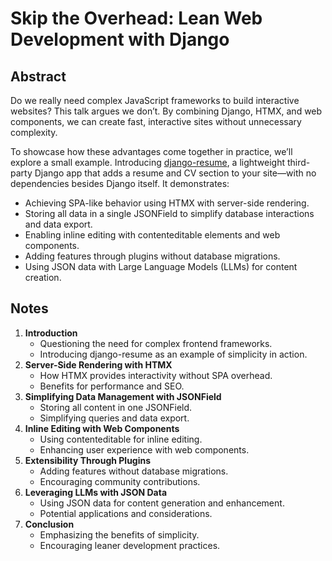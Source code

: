 # Skip the Overhead: Lean Web Development with Django

## Abstract

Do we really need complex JavaScript frameworks to build interactive websites? This talk argues we don’t. By combining Django, HTMX, and web components, we can create fast, interactive sites without unnecessary complexity.

To showcase how these advantages come together in practice, we’ll explore a small example. Introducing [django-resume](https://github.com/ephes/django-resume/), a lightweight third-party Django app that adds a resume and CV section to your site—with no dependencies besides Django itself. It demonstrates:

- Achieving SPA-like behavior using HTMX with server-side rendering.
- Storing all data in a single JSONField to simplify database interactions and data export.
- Enabling inline editing with contenteditable elements and web components.
- Adding features through plugins without database migrations.
- Using JSON data with Large Language Models (LLMs) for content creation.

## Notes

1. **Introduction**
	- Questioning the need for complex frontend frameworks.
	- Introducing django-resume as an example of simplicity in action.
2. **Server-Side Rendering with HTMX**
	- How HTMX provides interactivity without SPA overhead.
	- Benefits for performance and SEO.
3. **Simplifying Data Management with JSONField**
	- Storing all content in one JSONField.
	- Simplifying queries and data export.
4. **Inline Editing with Web Components**
	- Using contenteditable for inline editing.
	- Enhancing user experience with web components.
5. **Extensibility Through Plugins**
	- Adding features without database migrations.
	- Encouraging community contributions.
6. **Leveraging LLMs with JSON Data**
	- Using JSON data for content generation and enhancement.
	- Potential applications and considerations.
7. **Conclusion**
	- Emphasizing the benefits of simplicity.
	- Encouraging leaner development practices.
